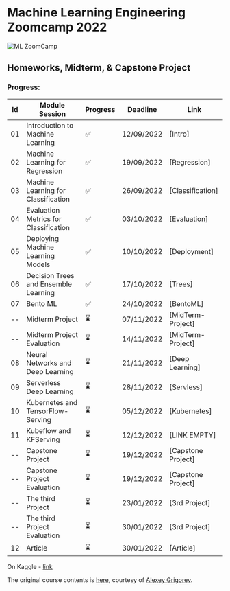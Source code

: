 # Machine Learning Engineering Zoomcamp 2022

![ML ZoomCamp](https://github.com/alexeygrigorev/mlbookcamp-code/raw/master/images/zoomcamp.jpg)

## Homeworks, Midterm, & Capstone Project
### Progress:
| Id | Module Session                                | Progress | Deadline    | Link               | 
|----|-----------------------------------------------|----------|--------------|--------------------|
|01  | Introduction to Machine Learning              | :white_check_mark:     | 12/09/2022   | [Intro] |
|02  | Machine Learning for Regression               | :white_check_mark:     | 19/09/2022   | [Regression]|
|03  | Machine Learning for Classification           | :white_check_mark:     | 26/09/2022   | [Classification]|
|04  | Evaluation Metrics for Classification         | :white_check_mark:     | 03/10/2022   | [Evaluation]|
|05  | Deploying Machine Learning Models             | :white_check_mark:     | 10/10/2022   | [Deployment]|
|06  | Decision Trees and Ensemble Learning          | :white_check_mark:     | 17/10/2022   | [Trees]|
|07  | Bento ML                                      | :white_check_mark:     | 24/10/2022   | [BentoML]|
|--  | Midterm Project                               | ⌛     | 07/11/2022   | [MidTerm-Project]|
|--  | Midterm Project Evaluation                    | ⌛     | 14/11/2022   | [MidTerm-Project]|
|08  | Neural Networks and Deep Learning             | ⌛     | 21/11/2022   | [Deep Learning]|
|09  | Serverless Deep Learning                      | ⌛     | 28/11/2022   | [Servless]|
|10  | Kubernetes and TensorFlow-Serving             | ⌛     | 05/12/2022   | [Kubernetes]|
|11  | Kubeflow and KFServing                        | ⏳     | 12/12/2022   | [LINK EMPTY]|
|--  | Capstone Project                              | ⌛     | 19/12/2022   | [Capstone Project]|
|--  | Capstone Project Evaluation                   | ⌛     | 19/12/2022   | [Capstone Project]|
|--  | The third Project                             | ⏳     | 23/01/2022   | [3rd Project]|
|--  | The third Project Evaluation                  | ⏳     | 30/01/2022   | [3rd Project]|
|12  | Article                                       | ⌛     | 30/01/2022   | [Article]|

On Kaggle - [link](https://www.kaggle.com/ksyuleg)

The original course contents is [here](https://github.com/alexeygrigorev/mlbookcamp-code/tree/master/course-zoomcamp), courtesy of [Alexey Grigorev](https://github.com/alexeygrigorev).
